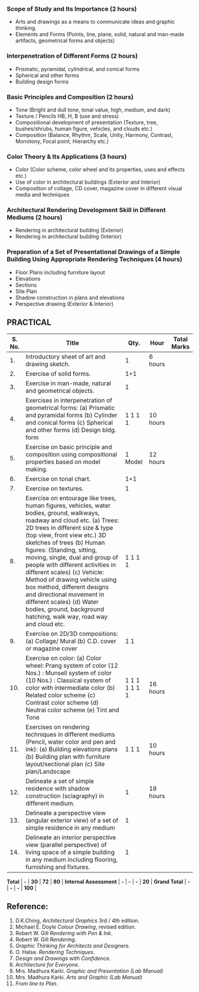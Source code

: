 ### Scope of Study and Its Importance (2 hours)

* Arts and drawings as a means to communicate ideas and graphic thinking.
* Elements and Forms (Points, line, plane, solid, natural and man-made artifacts, geometrical forms and objects)

### Interpenetration of Different Forms (2 hours)

* Prismatic, pyramidal, cylindrical, and conical forms
* Spherical and other forms
* Building design forms

### Basic Principles and Composition (2 hours)

* Tone (Bright and dull tone, tonal value, high, medium, and dark)
* Texture / Pencils HB, H, B (use and stress)
* Compositional development of presentation (Texture, tree, bushes/shrubs, human figure, vehicles, and clouds etc.)
* Composition (Balance, Rhythm, Scale, Unity, Harmony, Contrast, Monotony, Focal point, Hierarchy etc.)

### Color Theory & Its Applications (3 hours)

* Color (Color scheme, color wheel and its properties, uses and effects etc.)
* Use of color in architectural buildings (Exterior and Interior)
* Composition of collage, CD cover, magazine cover in different visual media and techniques

### Architectural Rendering Development Skill in Different Mediums (2 hours)

* Rendering in architectural building (Exterior)
* Rendering in architectural building (Interior)

### Preparation of a Set of Presentational Drawings of a Simple Building Using Appropriate Rendering Techniques (4 hours)

* Floor Plans including furniture layout
* Elevations
* Sections
* Site Plan
* Shadow construction in plans and elevations
* Perspective drawing (Exterior & Interior)

## PRACTICAL

| S. No. | Title                                                                                                                                                                                                                                                                                                                                                                                                                                                                                                                                                    | Qty.          | Hour     | Total Marks |
| ------ | -------------------------------------------------------------------------------------------------------------------------------------------------------------------------------------------------------------------------------------------------------------------------------------------------------------------------------------------------------------------------------------------------------------------------------------------------------------------------------------------------------------------------------------------------------- | ------------- | -------- | ----------- |
| 1.     | Introductory sheet of art and drawing sketch.                                                                                                                                                                                                                                                                                                                                                                                                                                                                                                            | 1             | 6 hours  |             |
| 2.     | Exercise of solid forms.                                                                                                                                                                                                                                                                                                                                                                                                                                                                                                                                 | 1+1           |          |             |
| 3.     | Exercise in man-made, natural and geometrical objects.                                                                                                                                                                                                                                                                                                                                                                                                                                                                                                   | 1             |          |             |
| 4.     | Exercises in interpenetration of geometrical forms: (a) Prismatic and pyramidal forms (b) Cylinder and conical forms (c) Spherical and other forms (d) Design bldg. form                                                                                                                                                                                                                                                                                                                                                                                 | 1 1 1 1       | 10 hours |             |
| 5.     | Exercise on basic principle and composition using compositional properties based on model making.                                                                                                                                                                                                                                                                                                                                                                                                                                                        | 1 Model       | 12 hours |             |
| 6.     | Exercise on tonal chart.                                                                                                                                                                                                                                                                                                                                                                                                                                                                                                                                 | 1+1           |          |             |
| 7.     | Exercise on textures.                                                                                                                                                                                                                                                                                                                                                                                                                                                                                                                                    | 1             |          |             |
| 8.     | Exercise on entourage like trees, human figures, vehicles, water bodies, ground, walkways, roadway and cloud etc. (a) Trees: 2D trees in different size & type (top view, front view etc.) 3D sketches of trees (b) Human figures: (Standing, sitting, moving, single, dual and group of people with different activities in different scales) (c) Vehicle: Method of drawing vehicle using box method, different designs and directional movement in different scales) (d) Water bodies, ground, background hatching, walk way, road way and cloud etc. | 1 1 1 1       |          |             |
| 9.     | Exercise on 2D/3D compositions: (a) Collage/ Mural (b) C.D. cover or magazine cover                                                                                                                                                                                                                                                                                                                                                                                                                                                                      | 1 1           |          |             |
| 10.    | Exercise on color: (a) Color wheel: Prang system of color (12 Nos.) : Munsell system of color (10 Nos.) : Classical system of color with intermediate color (b) Related color scheme (c) Contrast color scheme (d) Neutral color scheme (e) Tint and Tone                                                                                                                                                                                                                                                                                                | 1 1 1 1 1 1 1 | 16 hours |             |
| 11.    | Exercises on rendering techniques in different mediums (Pencil, water color and pen and ink): (a) Building elevations plans (b) Building plan with furniture layout/sectional plan (c) Site plan/Landscape                                                                                                                                                                                                                                                                                                                                               | 1 1 1         | 10 hours |             |
| 12.    | Delineate a set of simple residence with shadow construction (sciagraphy) in different medium.                                                                                                                                                                                                                                                                                                                                                                                                                                                           | 1             | 18 hours |             |
| 13.    | Delineate a perspective view (angular exterior view) of a set of simple residence in any medium                                                                                                                                                                                                                                                                                                                                                                                                                                                          | 1             |          |             |
| 14.    | Delineate an interior perspective view (parallel perspective) of living space of a simple building in any medium including flooring, furnishing and fixtures.                                                                                                                                                                                                                                                                                                                                                                                            | 1             |          |             |

**Total** | **-** | **30** | **72** | **80** |
**Internal Assessment** | **-** | **-** | **-** | **20** |
**Grand Total** | **-** | **-** | **-** | **100** |

## Reference:

1. D.K.Ching, *Architectural Graphics* 3rd / 4th edition.
2. Michael E. Doyle *Colour Drawing*, revised edition.
3. Robert W. Gill *Rendering with Pen & Ink*.
4. Robert W. Gill *Rendering*.
5. *Graphic Thinking for Architects and Designers*.
6. O. Halse. *Rendering Techniques*.
7. *Design and Drawings with Confidence*.
8. *Architecture for Everyone*.
9. Mrs. Madhura Karki. *Graphic and Presentation (Lab Manual)*
10. Mrs. Madhura Karki. *Arts and Graphic (Lab Manual)*
11. *From line to Plan*.


